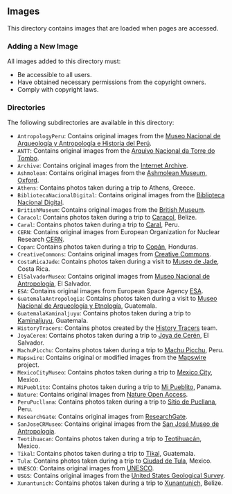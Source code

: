 ## Images

This directory contains images that are loaded when pages are accessed.

### Adding a New Image

All images added to this directory must:

- Be accessible to all users.
- Have obtained necessary permissions from the copyright owners.
- Comply with copyright laws.

### Directories

The following subdirectories are available in this directory:

- `AntropologyPeru`: Contains original images from the [Museo Nacional de Arqueología y Antropología e Historia del Perú](https://mnaahp.cultura.pe/).
- `ANTT`: Contains original images from the [Arquivo Nacional da Torre do Tombo](https://digitarq.arquivos.pt/).
- `Archive`: Contains original images from the [Internet Archive](https://archive.org/).
- `Ashmolean`: Contains original images from the [Ashmolean Museum, Oxford](https://www.ashmolean.org/).
- `Athens`: Contains photos taken during a trip to Athens, Greece.
- `BibliotecaNacionalDigital`: Contains original images from the [Biblioteca Nacional Digital](https://bndigital.bnportugal.gov.pt/).
- `BritishMuseum`: Contains original images from the [British Museum](https://www.britishmuseum.org/collection/).
- `Caracol`: Contains photos taken during a trip to [Caracol](https://www.travelbelize.org/attraction/caracol/), Belize.
- `Caral`: Contains photos taken during a trip to [Caral](https://www.zonacaral.gob.pe), Peru.
- `CERN`: Contains original images from European Organization for Nuclear Research [CERN](https://home.cern/).
- `Copan`: Contains photos taken during a trip to [Copán](https://ihah.hn/parque-arqueologico-copan/), Honduras.
- `CreativeCommons`: Contains original images from [Creative Commons](https://creativecommons.org/).
- `CostaRicaJade`: Contains photos taken during a visit to [Museo de Jade](https://museodeljade.grupoins.com/?fbclid=PAZXh0bgNhZW0CMTEAAaedoThLrhTJOxtqMYovjhsiqnujApHqSSqGRYLyrikivkB37EdFS_zVQNt_jg_aem_S-2PICTiqbEfmGVkLFIdTA), Costa Rica.
- `ElSalvadorMuseo`: Contains original images from [Museo Nacional de Antropología](https://www.cultura.gob.sv/marco-institucional/direccion-nacional-de-museos-y-salas-de-exposicion/museo-nacional-de-antropologia-muna/), El Salvador.
- `ESA`: Contains original images from European Space Agency [ESA](https://www.esa.int/).
- `GuatemalaAntropologia`: Contains photos taken during a visit to [Museo Nacional de Arqueología y Etnología](https://museosdeguatemala.org/museo/museo-nacional-de-arqueologia-y-etnologia/), Guatemala.
- `GuatemalaKaminaljuyu`: Contains photos taken during a trip to [Kaminaljuyu](https://museosdeguatemala.org/museo/parque-arqueologico-kaminaljuyu/), Guatemala.
- `HistoryTracers`: Contains photos created by the  [History Tracers](https://historytracers.org/) team.
- `JoyaCeren`: Contains photos taken during a trip to [Joya de Cerén](https://www.cultura.gob.sv/parque-arqueologico-joya-de-ceren/), El Salvador.
- `MachuPicchu`: Contains photos taken during a trip to [Machu Picchu](https://www.machupicchu.gob.pe/), Peru.
- `Mapswire`: Contains original or modified images from the [Mapswire](http://mapswire.com/) project.
- `MexicoCityMuseo`: Contains photos taken during a trip to [Mexico City](https://www.inah.gob.mx), Mexico.
- `MiPueblito`: Contains photos taken during a trip to [Mi Pueblito](https://mipueblito.mupa.gob.pa/), Panama.
- `Nature`: Contains original images from [Nature Open Access](https://www.nature.com/nature-portfolio/open-access).
- `PeruPucllana`: Contains photos taken during a trip to [Sítio de Pucllana](http://researchgate.net/), Peru.
- `ResearchGate`: Contains original images from [ResearchGate](http://researchgate.net/).
- `SanJoseCRMuseo`: Contains original images from the [San José Museo de Antropología](https://www.museocostarica.go.cr/).
- `Teotihuacan`: Contains photos taken during a trip to [Teotihuacán](https://inah.gob.mx/zonas/23-zona-arqueologica-de-teotihuacan), Mexico.
- `Tikal`: Contains photos taken during a trip to [Tikal](https://tikalnationalpark.org/), Guatemala.
- `Tula`: Contains photos taken during a trip to [Ciudad de Tula](https://inah.gob.mx/zonas/zona-arqueologica-y-museo-de-sitio-de-tula), Mexico.
- `UNESCO`: Contains original images from [UNESCO](https://whc.unesco.org/).
- `USGS`: Contains original images from the [United States Geological Survey](https://www.usgs.gov/media/images/water-cycle-png).
- `Xunantunich`: Contains photos taken during a trip to [Xunantunich](https://nichbelize.org/product/xunantunich/), Belize.

